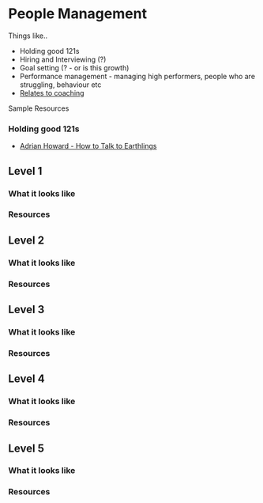 # People Management

Things like..
- Holding good 121s
- Hiring and Interviewing (?)
- Goal setting (? - or is this growth)
- Performance management - managing high performers, people who are struggling, behaviour etc
- [Relates to coaching](Coaching.md)

Sample Resources

### Holding good 121s
- [Adrian Howard - How to Talk to Earthlings](https://www.youtube.com/watch?v=B1wgGzO6SIg)

## Level 1

### What it looks like

### Resources

## Level 2

### What it looks like

### Resources

## Level 3

### What it looks like

### Resources

## Level 4

### What it looks like

### Resources

## Level 5

### What it looks like

### Resources